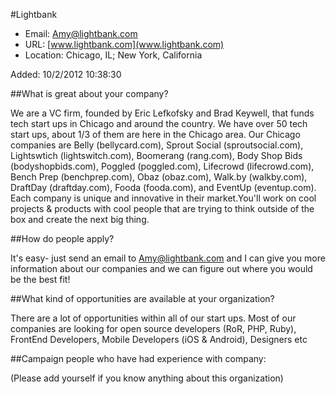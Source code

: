 
#Lightbank

* Email: [Amy@lightbank.com](mailto:Amy@lightbank.com)
* URL: [www.lightbank.com](www.lightbank.com)
* Location: Chicago, IL; New York, California

Added: 10/2/2012 10:38:30

##What is great about your company?

We are a VC firm, founded by Eric Lefkofsky and Brad Keywell, that funds tech start ups in Chicago and around the country. We have over 50 tech start ups, about 1/3 of them are here in the Chicago area. Our Chicago companies are Belly (bellycard.com), Sprout Social (sproutsocial.com), Lightswtich (lightswitch.com), Boomerang (rang.com), Body Shop Bids (bodyshopbids.com), Poggled (poggled.com), Lifecrowd (lifecrowd.com), Bench Prep (benchprep.com), Obaz (obaz.com), Walk.by (walkby.com), DraftDay (draftday.com), Fooda (fooda.com), and EventUp (eventup.com). Each company is unique and innovative in their market.You'll work on cool projects & products with cool people that are trying to think outside of the box and create the next big thing. 

##How do people apply?

It's easy- just send an email to Amy@lightbank.com and I can give you more information about our companies and we can figure out where you would be the best fit! 

##What kind of opportunities are available at your organization?

There are a lot of opportunities within all of our start ups. Most of our companies are looking for open source developers (RoR, PHP, Ruby), FrontEnd Developers, Mobile Developers (iOS & Android), Designers etc

##Campaign people who have had experience with company:

(Please add yourself if you know anything about this organization)


    